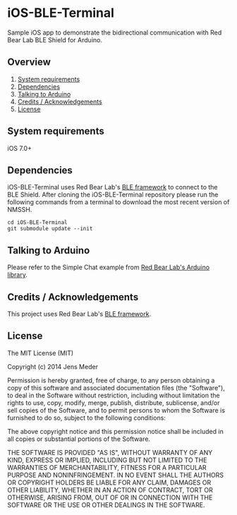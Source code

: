 iOS-BLE-Terminal
================

Sample iOS app to demonstrate the bidirectional communication with Red Bear Lab BLE Shield for Arduino.

## Overview

1. [System requirements](README.md#system-requirements)
2. [Dependencies](README.md#dependencies)
3. [Talking to Arduino](README.md#talking-to-arduino)
4. [Credits / Acknowledgements](README.md#credits--acknowledgements)
5. [License](README.md#license)

## System requirements

iOS 7.0+

## Dependencies

iOS-BLE-Terminal uses Red Bear Lab's [BLE framework](https://github.com/RedBearLab/iOS) to connect to the BLE Shield. After cloning the iOS-BLE-Terminal repository please run the following commands from a terminal to download the most recent version of NMSSH.
```
cd iOS-BLE-Terminal
git submodule update --init
```


## Talking to Arduino

Please refer to the Simple Chat example from [Red Bear Lab's Arduino library](https://github.com/RedBearLab/ble-sdk-arduino). 

## Credits / Acknowledgements

This project uses Red Bear Lab's [BLE framework](https://github.com/RedBearLab/iOS).

## License

The MIT License (MIT)

Copyright (c) 2014 Jens Meder

Permission is hereby granted, free of charge, to any person obtaining a copy
of this software and associated documentation files (the "Software"), to deal
in the Software without restriction, including without limitation the rights
to use, copy, modify, merge, publish, distribute, sublicense, and/or sell
copies of the Software, and to permit persons to whom the Software is
furnished to do so, subject to the following conditions:

The above copyright notice and this permission notice shall be included in all
copies or substantial portions of the Software.

THE SOFTWARE IS PROVIDED "AS IS", WITHOUT WARRANTY OF ANY KIND, EXPRESS OR
IMPLIED, INCLUDING BUT NOT LIMITED TO THE WARRANTIES OF MERCHANTABILITY,
FITNESS FOR A PARTICULAR PURPOSE AND NONINFRINGEMENT. IN NO EVENT SHALL THE
AUTHORS OR COPYRIGHT HOLDERS BE LIABLE FOR ANY CLAIM, DAMAGES OR OTHER
LIABILITY, WHETHER IN AN ACTION OF CONTRACT, TORT OR OTHERWISE, ARISING FROM,
OUT OF OR IN CONNECTION WITH THE SOFTWARE OR THE USE OR OTHER DEALINGS IN THE
SOFTWARE.
